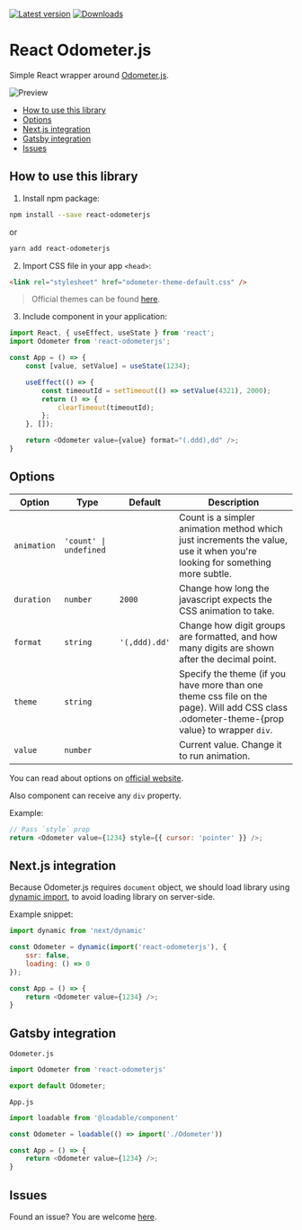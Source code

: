[![Latest version](https://img.shields.io/npm/v/react-odometerjs)](https://www.npmjs.com/package/react-odometerjs)
[![Downloads](https://img.shields.io/npm/dm/react-odometerjs)](https://www.npmjs.com/package/react-odometerjs)

# React Odometer.js

Simple React wrapper around [Odometer.js](https://github.com/HubSpot/odometer).

![Preview](preview.gif)

  - [How to use this library](#how-to-use-this-library)
  - [Options](#options)
  - [Next.js integration](#nextjs-integration)
  - [Gatsby integration](#gatsby-integration)
  - [Issues](#issues)

## How to use this library

1. Install npm package:

```bash
npm install --save react-odometerjs
```

or

```bash
yarn add react-odometerjs
```

2. Import CSS file in your app `<head>`:

```html
<link rel="stylesheet" href="odometer-theme-default.css" />
```

> Official themes can be found [here](http://github.hubspot.com/odometer/api/themes/).

3. Include component in your application:

```javascript
import React, { useEffect, useState } from 'react';
import Odometer from 'react-odometerjs';

const App = () => {
    const [value, setValue] = useState(1234);

    useEffect(() => {
        const timeoutId = setTimeout(() => setValue(4321), 2000);
        return () => {
            clearTimeout(timeoutId);
        };
    }, []);

    return <Odometer value={value} format="(.ddd),dd" />;
}
```

## Options

| Option      | Type                   | Default       | Description                                                                                                                                 |
| ----------- | ---------------------- | ------------- | ------------------------------------------------------------------------------------------------------------------------------------------- |
| `animation` | `'count' \| undefined` |               | Count is a simpler animation method which just increments the value, use it when you're looking for something more subtle.                  |
| `duration`  | `number`               | `2000`        | Change how long the javascript expects the CSS animation to take.                                                                           |
| `format`    | `string`               | `'(,ddd).dd'` | Change how digit groups are formatted, and how many digits are shown after the decimal point.                                               |
| `theme`     | `string`               |               | Specify the theme (if you have more than one theme css file on the page). Will add CSS class .odometer-theme-{prop value} to wrapper `div`. |
| `value`     | `number`               |               | Current value. Change it to run animation.                                                                                                  |

You can read about options on [official website](http://github.hubspot.com/odometer/).

Also component can receive any `div` property.

Example:

```javascript
// Pass `style` prop
return <Odometer value={1234} style={{ cursor: 'pointer' }} />;
```

## Next.js integration

Because Odometer.js requires `document` object, we should load library using
[dynamic import](https://github.com/zeit/next.js/#dynamic-import), to avoid loading library on server-side.

Example snippet:

```javascript
import dynamic from 'next/dynamic'

const Odometer = dynamic(import('react-odometerjs'), {
    ssr: false,
    loading: () => 0
});

const App = () => {
    return <Odometer value={1234} />;
}
```

## Gatsby integration

`Odometer.js`
```js
import Odometer from 'react-odometerjs'

export default Odometer;
```

`App.js`
```js
import loadable from '@loadable/component'

const Odometer = loadable(() => import('./Odometer'))

const App = () => {
    return <Odometer value={1234} />;
}
```

## Issues

Found an issue? You are welcome [here](https://github.com/bezenson/react-odometerjs/issues).
